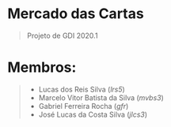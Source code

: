 # Mercado das Cartas

> Projeto de GDI 2020.1 

# Membros:

> * Lucas dos Reis Silva                (_lrs5_)  <br>
> * Marcelo Vitor Batista da Silva      (_mvbs3_) <br>
> * Gabriel Ferreira Rocha              (_gfr_)   <br>
> * José Lucas da Costa Silva           (_jlcs3_) <br>

